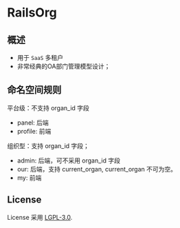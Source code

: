 # RailsOrg

## 概述

* 用于 `SaaS` 多租户
* 非常经典的OA部门管理模型设计；

## 命名空间规则
平台级：不支持 organ_id 字段
* panel: 后端
* profile: 前端

组织型：支持 organ_id 字段；
* admin: 后端，可不采用 organ_id 字段
* our: 后端，支持 current_organ, current_organ 不可为空。
* my: 前端


## License
License 采用 [LGPL-3.0](https://opensource.org/licenses/LGPL-3.0).
